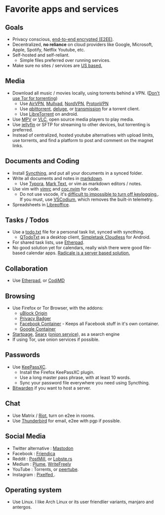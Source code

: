 # Favorite apps and services

## Goals

- Privacy conscious, [end-to-end encrypted (E2EE)](https://en.wikipedia.org/wiki/End-to-end_encryption).
- Decentralized, **no reliance** on cloud providers like Google, Microsoft, Apple, Spotify, Netflix Youtube, etc. 
- Self-hosted and self-reliant.
  - Simple files preferred over running services.
- Make sure no sites / services are [US based.](https://www.privacytools.io/#kdl)

## Media
- Download all music / movies locally, using torrents behind a VPN. ([Don't use Tor for torrenting](https://blog.torproject.org/bittorrent-over-tor-isnt-good-idea))
  - Use [AirVPN](https://airvpn.org/), [Mullvad](https://mullvad.net/), [NordVPN](https://nordvpn.com/), [ProtonVPN](https://protonvpn.com/) 
  - Use [qbittorrent](https://www.qbittorrent.org/), [deluge](https://www.deluge-torrent.org/), or [transmission](https://transmissionbt.com/) for a torrent client.
  - Use [LibreTorrent](https://github.com/proninyaroslav/libretorrent) on android.
- Use [MPV](https://mpv.io/) or [VLC](https://www.videolan.org/vlc/download-windows.html), open source media players to play media.
- Use [jellyfin](https://github.com/jellyfin/jellyfin) or SFTP for streaming to other devices, but torrenting is preferred.
- Instead of centralized, hosted youtube alternatives with upload limits, use torrents, and find a platform to post and comment on the magnet links.

## Documents and Coding
- Install [Syncthing](https://syncthing.net/), and put all your documents in a synced folder. 
- Write all documents and notes in [markdown](https://github.com/adam-p/markdown-here/wiki/Markdown-Cheatsheet).
  - Use [Typora](https://typora.io/), [Mark Text](https://marktext.github.io/website/), or vim as markdown editors / notes. 
- Use vim with [vimrc](https://github.com/amix/vimrc) and [coc.nvim](https://github.com/neoclide/coc.nvim) for code.
  - Do not use vscode, it's [difficult to impossible to turn off keylogging.](https://stackoverflow.com/questions/40451596/visual-studio-code-still-accessing-internet-after-update-and-telemetry-was-disab). If you must, use [VSCodium](https://github.com/VSCodium/vscodium#why-does-this-exist), which removes the built-in telemetry.
- Spreadsheets in [Libreoffice](https://www.libreoffice.org/).

## Tasks / Todos
- Use a [todo.txt](http://todotxt.org/) file for a personal task list, synced with syncthing.
  - [QTodoTxt](http://qtodotxt.org/) as a desktop client, [Simpletask Cloudless](https://play.google.com/store/apps/details?id=nl.mpcjanssen.simpletask&hl=en_US) for Android.
- For shared task lists, use [Etherpad](http://etherpad.org/).
- No good solution yet for calendars, really wish there were good file-based calendar apps. [Radicale is a server based solution. ](https://radicale.org/)

## Collaboration
- Use [Etherpad](http://etherpad.org/), or [CodiMD](https://github.com/hackmdio/codimd)

## Browsing
- Use Firefox or Tor Browser, with the addons:
  - [uBlock Origin](https://addons.mozilla.org/en-US/firefox/addon/ublock-origin/)
  - [Privacy Badger](https://addons.mozilla.org/en-US/firefox/addon/privacy-badger17)
  - [Facebook Container](https://addons.mozilla.org/en-US/firefox/addon/facebook-container) - Keeps all Facebook stuff in it's own container.
  - [Google Container](https://addons.mozilla.org/en-US/firefox/addon/google-container/)
- [Startpage](https://www.startpage.com/), [Searx](https://searx.me/) ([onion service](http://searchb5a7tmimez.onion/)), as a search engine
- If using Tor, use onion services if possible.


## Passwords
- Use [KeePassXC](https://keepassxc.org/). 
  - Install the Firefox KeePassXC plugin.
  - Use a long master pass phrase, with at least 10 words. 
  - Sync your password file everywhere you need using Syncthing.
- [Bitwarden](https://bitwarden.com/) if you want to host a server. 

## Chat
- Use Matrix / [Riot](https://about.riot.im/), turn on e2ee in rooms. 
- Use [Thunderbird](https://www.thunderbird.net/en-US/) for email, e2ee with pgp if possible. 

## Social Media
- Twitter alternative : [Mastodon](https://mastodon.social/)
- Facebook : [Friendica](https://friendi.ca/)
- Reddit : [PostMill](https://gitlab.com/edgyemma/Postmill), or [Lobste.rs](https://github.com/lobsters/lobsters)
- Medium : [Plume](https://github.com/Plume-org/Plume), [WriteFreely](https://github.com/writeas/writefreely)
- YouTube : Torrents, or [peertube](https://github.com/Chocobozzz/PeerTube). 
- Instagram : [Pixelfed ](https://pixelfed.org/). 

## Operating system
- Use Linux. I like Arch Linux or its user friendlier variants, manjaro and antergos. 

